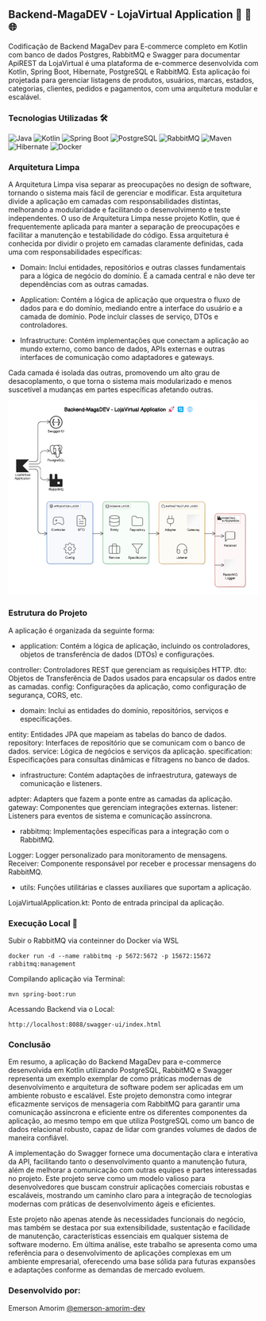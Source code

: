 ## Backend-MagaDEV - LojaVirtual Application 🚀 🔄 🌐
Codificação de Backend MagaDev para E-commerce completo em Kotlin com banco de dados Postgres, RabbitMQ e Swagger para documentar ApiREST da
LojaVirtual é uma plataforma de e-commerce desenvolvida com Kotlin, Spring Boot, Hibernate, PostgreSQL 
e RabbitMQ. Esta aplicação foi projetada para gerenciar listagens de produtos, usuários, marcas, estados, categorias, clientes, pedidos e 
pagamentos, com uma arquitetura modular e escalável.

### Tecnologias Utilizadas 🛠️
![Java](https://img.shields.io/badge/-Java-F89820?style=for-the-badge&logo=java&logoColor=white)
![Kotlin](https://img.shields.io/badge/-Kotlin-7F52FF?style=for-the-badge&logo=kotlin&logoColor=white)
![Spring Boot](https://img.shields.io/badge/-Spring%20Boot-6DB33F?style=for-the-badge&logo=spring-boot&logoColor=white)
![PostgreSQL](https://img.shields.io/badge/-PostgreSQL-4169E1?style=for-the-badge&logo=postgresql&logoColor=white)
![RabbitMQ](https://img.shields.io/badge/-RabbitMQ-FF6600?style=for-the-badge&logo=rabbitmq&logoColor=white)
![Maven](https://img.shields.io/badge/-Maven-C71A36?style=for-the-badge&logo=apache-maven&logoColor=white)
![Hibernate](https://img.shields.io/badge/-Hibernate-59666C?style=for-the-badge&logo=hibernate&logoColor=white)
![Docker](https://img.shields.io/badge/-Docker-2496ED?style=for-the-badge&logo=docker&logoColor=white)

### Arquitetura Limpa
A Arquitetura Limpa visa separar as preocupações no design de software, tornando o sistema mais fácil de gerenciar e modificar. Esta arquitetura divide a aplicação em camadas com responsabilidades distintas, melhorando a modularidade e facilitando o desenvolvimento e teste independentes.
O uso de Arquitetura Limpa nesse projeto Kotlin, que é frequentemente aplicada para manter a separação de preocupações e facilitar a manutenção e testabilidade do código. Essa arquitetura é conhecida por dividir o projeto em camadas claramente definidas, cada uma com responsabilidades específicas:

- Domain: Inclui entidades, repositórios e outras classes fundamentais para a lógica de negócio do domínio. É a camada central e não deve ter dependências com as outras camadas.

- Application: Contém a lógica de aplicação que orquestra o fluxo de dados para e do domínio, mediando entre a interface do usuário e a camada de domínio. Pode incluir classes de serviço, DTOs e controladores.

- Infrastructure: Contém implementações que conectam a aplicação ao mundo externo, como banco de dados, APIs externas e outras interfaces de comunicação como adaptadores e gateways.

Cada camada é isolada das outras, promovendo um alto grau de desacoplamento, o que torna o sistema mais modularizado e menos suscetível a mudanças em partes específicas afetando outras.


![](https://raw.githubusercontent.com/emersonamorim-dev/Backend-MagaDEV-Clean-Arch-Kotlin/main/Backend-MagaDEV-2024-08-07%20175116.png)

### Estrutura do Projeto
A aplicação é organizada da seguinte forma:

- application: Contém a lógica de aplicação, incluindo os controladores, objetos de transferência de dados (DTOs) e configurações.

controller: Controladores REST que gerenciam as requisições HTTP.
dto: Objetos de Transferência de Dados usados para encapsular os dados entre as camadas.
config: Configurações da aplicação, como configuração de segurança, CORS, etc.

- domain: Inclui as entidades do domínio, repositórios, serviços e especificações.

entity: Entidades JPA que mapeiam as tabelas do banco de dados.
repository: Interfaces de repositório que se comunicam com o banco de dados.
service: Lógica de negócios e serviços da aplicação.
specification: Especificações para consultas dinâmicas e filtragens no banco de dados.

- infrastructure: Contém adaptações de infraestrutura, gateways de comunicação e listeners.

adpter: Adapters que fazem a ponte entre as camadas da aplicação.
gateway: Componentes que gerenciam integrações externas.
listener: Listeners para eventos de sistema e comunicação assíncrona.

- rabbitmq: Implementações específicas para a integração com o RabbitMQ.

Logger: Logger personalizado para monitoramento de mensagens.
Receiver: Componente responsável por receber e processar mensagens do RabbitMQ.

- utils: Funções utilitárias e classes auxiliares que suportam a aplicação.

LojaVirtualApplication.kt: Ponto de entrada principal da aplicação.

### Execução Local 🚀

Subir o RabbitMQ via conteinner do Docker via WSL

```
docker run -d --name rabbitmq -p 5672:5672 -p 15672:15672 rabbitmq:management
```

Compilando aplicação via Terminal:
```
mvn spring-boot:run

```
Acessando Backend via o Local:

``` 
http://localhost:8088/swagger-ui/index.html
```


### Conclusão

Em resumo, a aplicação do Backend MagaDev para e-commerce desenvolvida em Kotlin utilizando PostgreSQL, RabbitMQ e Swagger representa um exemplo exemplar de como práticas modernas de desenvolvimento e arquitetura de software podem ser aplicadas em um ambiente robusto e escalável. Este projeto demonstra como integrar eficazmente serviços de mensageria com RabbitMQ para garantir uma comunicação assíncrona e eficiente entre os diferentes componentes da aplicação, ao mesmo tempo em que utiliza PostgreSQL como um banco de dados relacional robusto, capaz de lidar com grandes volumes de dados de maneira confiável.

A implementação do Swagger fornece uma documentação clara e interativa da API, facilitando tanto o desenvolvimento quanto a manutenção futura, além de melhorar a comunicação com outras equipes e partes interessadas no projeto. Este projeto serve como um modelo valioso para desenvolvedores que buscam construir aplicações comerciais robustas e escaláveis, mostrando um caminho claro para a integração de tecnologias modernas com práticas de desenvolvimento ágeis e eficientes.

Este projeto não apenas atende às necessidades funcionais do negócio, mas também se destaca por sua extensibilidade, sustentação e facilidade de manutenção, características essenciais em qualquer sistema de software moderno. Em última análise, este trabalho se apresenta como uma referência para o desenvolvimento de aplicações complexas em um ambiente empresarial, oferecendo uma base sólida para futuras expansões e adaptações conforme as demandas de mercado evoluem.

### Desenvolvido por:
Emerson Amorim [@emerson-amorim-dev](https://www.linkedin.com/in/emerson-amorim-dev/)

